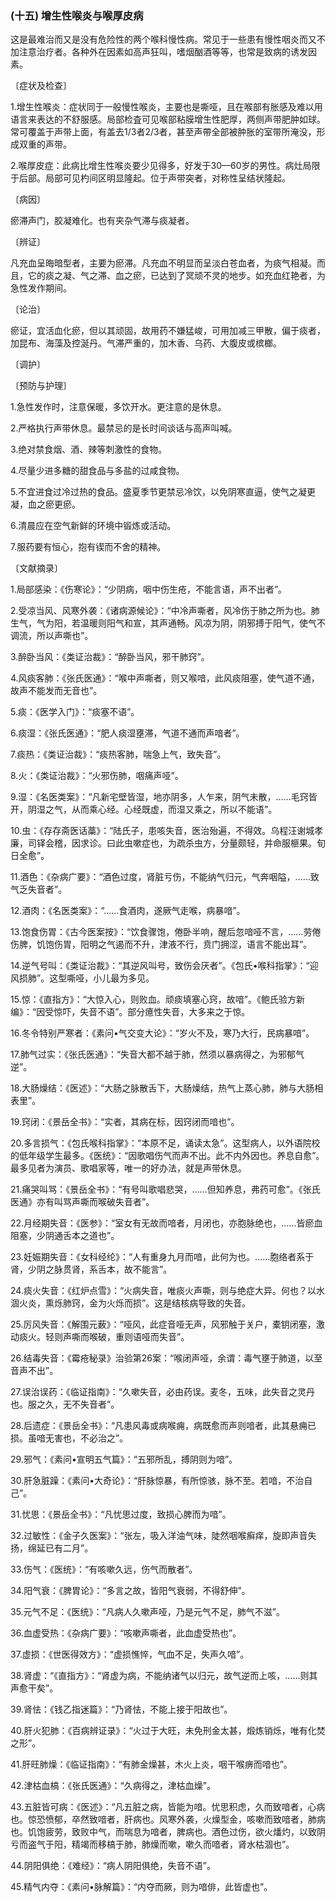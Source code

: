 ### (十五) 增生性喉炎与喉厚皮病

这是最难治而又是没有危险性的两个喉科慢性病。常见于一些患有慢性咽炎而又不加注意治疗者。各种外在因素如高声狂叫，嗜烟酗酒等等，也常是致病的诱发因素。

〔症状及检查〕

1.增生性喉炎：症状同于一般慢性喉炎，主要也是嘶哑，且在喉部有胀感及难以用语言来表达的不舒服感。局部检査可见喉部粘膜增生性肥厚，两侧声带肥肿如球。常可覆盖于声带上面，有盖去1/3者2/3者，甚至声帶全部被肿胀的室带所淹没，形成双重的声带。

2.喉厚皮症：此病比增生性喉炎要少见得多，好发于30—60岁的男性。病灶局限于后部。局部可见杓间区明显隆起。位于声带突者，对称性呈结状隆起。

〔病因〕

瘀滞声门，胶凝难化。也有夹杂气滞与痰凝者。

〔辨证〕

凡充血呈晦暗型者，主要为瘀滞。凡充血不明显而呈淡白苍血者，为痰气相凝。而且，它的痰之凝、气之滞、血之瘀，已达到了冥顽不灵的地步。如充血红艳者，为急性发作期间。

〔论治〕

瘀证，宜活血化瘀，但以其顽固，故用药不嫌猛峻，可用加减三甲散，偏于痰者，加昆布、海藻及控涎丹。气滞严重的，加木香、乌药、大腹皮或槟榔。

〔调护〕

〔预防与护理〕

1.急性发作时，注意保暖，多饮开水。更注意的是休息。

2.严格执行声带休息。最禁忌的是长时间谈话与高声叫喊。

3.绝对禁食烟、酒、辣等刺激性的食物。

4.尽量少进多糖的甜食品与多盐的过咸食物。

5.不宜进食过冷过热的食品。盛夏季节更禁忌冷饮，以免阴寒直逼，使气之凝更凝，血之瘀更瘀。

6.清晨应在空气新鲜的环境中锻炼或活动。

7.服药要有恒心，抱有锲而不舍的精神。

〔文献摘录〕

1.局部感染：《伤寒论》：“少阴病，咽中伤生疮，不能言语，声不出者”。

2.受凉当风、风寒外袭：《诸病源候论》：“中冷声嘶者，风冷伤于肺之所为也。肺生气，气为阳，若温暖则阳气和宣，其声通畅。风凉为阴，阴邪搏于阳气，使气不调流，所以声嘶也”。

3.醉卧当风：《类证治裁》：“醉卧当风，邪干肺窍”。

4.风痰客肺：《张氏医通》：“喉中声嘶者，则又喉喑，此风痰阻塞，使气道不通，故声不能发而无音也”。

5.痰：《医学入门》：“痰塞不语”。

6.痰湿：《张氏医通》：“肥人痰湿壅滞，气道不通而声喑者”。

7.痰热：《类证治裁》：“痰热客肺，喘急上气，致失音”。

8.火：《类证治裁》：“火邪伤肺，咽痛声哑”。

9.湿：《名医类案》：“凡新宅壁皆湿，地亦阴多，人乍来，阴气未散，……毛窍皆开，阴湿之气，从而乘心经。心经既虚，而湿又乘之，所以不能语”。

10.虫：《存存斋医话藁》：“陆氏子，患咳失音，医治殆遍，不得效。乌程汪谢城孝廉，司铎会稽，因求诊。曰此虫嗽症也，为疏杀虫方，分量颇轻，并命服榧果。旬日全愈”。

11.酒色：《杂病广要》：“酒色过度，肾脏亏伤，不能纳气归元，气奔咽隘，……致气乏失音者”。

12.酒肉：《名医类案》：“……食酒肉，遂厥气走喉，病暴喑”。

13.饱食伤胃：《古今医案按》：“饮食骤饱，倦卧半响，醒后忽喑哑不言，……劳倦伤脾，饥饱伤胃，阳明之气遏而不升，津液不行，贲门拥涩，语言不能出耳”。

14.逆气号叫：《类证治裁》：“其逆风叫号，致伤会厌者”。《包氏•喉科指掌》：“迎风损肺”。这型嘶哑，小儿最为多见。

15.惊：《直指方》：“大惊入心，则败血。顽痰填塞心窍，故喑”。《鲍氏验方新编》：“因受惊吓，失音不语”。部分癔性失音，大多来之于惊。

16.冬令特别严寒者：《素问•气交变大论》：“岁火不及，寒乃大行，民病暴喑”。

17.肺气过实：《张氏医通》：“失音大都不越于肺，然须以暴病得之，为邪郁气逆”。

18.大肠燥结：《医述》：“大肠之脉散舌下，大肠燥结，热气上蒸心肺，肺与大肠相表里”。

19.窍闭：《景岳全书》：“实者，其病在标，因窍闭而喑也”。

20.多言损气：《包氏喉科指掌》：“本原不足，诵读太急”。这型病人，以外语院校的低年级学生最多。《医统》：“因歌唱伤气而声不出。此不内外因也。养息自愈”。最多见者为演员、歌唱家等，唯一的好办法，就是声带休息。

21.痛哭叫骂：《景岳全书》：“有号叫歌唱悲哭，……但知养息，弗药可愈”。《张氏医通》亦有叫骂声嘶而喉破失音者”。

22.月经期失音：《医参》：“室女有无故而喑者，月闭也，亦胞脉绝也，……皆瘀血阻塞，少阴通舌本之道也”。

23.妊娠期失音：《女科经纶》：“人有重身九月而喑，此何为也。……胞络者系于肾，少阴之脉贯肾，系舌本，故不能言”。

24.痰火失音：《红炉点雪》：“火病失音，唯痰火声嘶，则与绝症大异。何也？以水涸火炎，熏烁肺窍，金为火烁而损”。这是结核病导致的失音。

25.厉风失音：《解围元薮》：“哑风，此症音哑无声，风邪触于关户，橐钥闭塞，激动痰火。轻则声嘶而喉破，重则语哑而失音”。

26.结毒失音：《霉疮秘录》治验第26案：“喉闭声哑，余谓：毒气壅于肺道，以至音声不出”。

27.误治误药：《临证指南》：“久嗽失音，必由药误。麦冬，五味，此失音之灵丹也。服之久，无不失音者”。

28.后遗症：《景岳全书》：“凡患风毒或病喉痈，病既愈而声则喑者，此其悬痈已损。虽喑无害也，不必治之”。

29.邪气：《素问•宣明五气篇》：“五邪所乱，搏阴则为喑”。

30.肝急脏躁：《素问•大奇论》：“肝脉惊暴，有所惊骇，脉不至。若喑，不治自己”。

31.忧思：《景岳全书》：“凡忧思过度，致损心脾而为喑”。

32.过敏性：《金子久医案》：“张左，吸入洋油气味，陡然咽喉癣痒，旋即声音失扬，绵延已有二月”。

33.伤气：《医统》：“有咳嗽久远，伤气而散者”。

34.阳气衰：《脾胃论》：“多言之故，皆阳气衰弱，不得舒伸”。

35.元气不足：《医统》：“凡病人久嗽声哑，乃是元气不足，肺气不滋”。

36.血虚受热：《杂病广要》：“咳嗽声嘶者，此血虚受热也”。

37.虚损：《世医得效方》：“虚损憔悴，气血不足，失声久喑”。

38.肾虚：“《直指方》：“肾虚为病，不能纳诸气以归元，故气逆而上咳，……则其声愈干矣”。

39.肾怯：《钱乙指迷篇》：“乃肾怯，不能上接于阳故也”。

40.肝火犯肺：《百病辨证录》：“火过于大旺，未免刑金太甚，煅炼销烁，唯有化焚之形”。

41.肝旺肺燥：《临证指南》：“有肺金燥甚，木火上炎，咽干喉痹而喑也”。

42.津枯血槁：《张氏医通》：“久病得之，津枯血燥”。

43.五脏皆可病：《医述》：“凡五脏之病，皆能为喑。忧思积虑，久而致喑者，心病也。惊恐愤郁，卒然致喑者，肝病也。风寒外袭，火燥型金，咳嗽而致喑者，肺病也。饥饱疲劳，致败中气，而喘息为喑者，脾病也。酒色过伤，欲火燔灼，以致阴亏而盗气于阳，精竭而移槁于肺，肺燥而嗽，嗽久而喑者，肾水枯涸也”。

44.阴阳俱绝：《难经》：“病人阴阳俱绝，失音不语”。

45.精气内夺：《素问•脉解篇》：“内夺而厥，则为喑俳，此皆虚也”。
